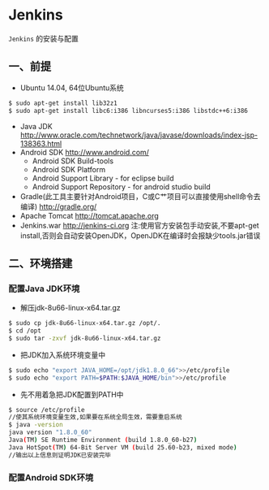 # Jenkins

`Jenkins` 的安装与配置


## 一、前提

* Ubuntu 14.04, 64位Ubuntu系统

```sh
$ sudo apt-get install lib32z1
$ sudo apt-get install libc6:i386 libncurses5:i386 libstdc++6:i386
```
* Java JDK http://www.oracle.com/technetwork/java/javase/downloads/index-jsp-138363.html
* Android SDK http://www.android.com/
    * Android SDK Build-tools
    * Android SDK Platform
    * Android Support Library - for eclipse build
    * Android Support Repository - for android studio build
* Gradle(此工具主要针对Android项目，C或C艹项目可以直接使用shell命令去编译) http://gradle.org/
* Apache Tomcat http://tomcat.apache.org
* Jenkins.war http://jenkins-ci.org
 注:使用官方安装包手动安装,不要apt-get install,否则会自动安装OpenJDK，OpenJDK在编译时会报缺少tools.jar错误

## 二、环境搭建

### 配置Java JDK环境

* 解压jdk-8u66-linux-x64.tar.gz


```sh
$ sudo cp jdk-8u66-linux-x64.tar.gz /opt/.
$ cd /opt
$ sudo tar -zxvf jdk-8u66-linux-x64.tar.gz
```

* 把JDK加入系统环境变量中

```sh
$ sudo echo "export JAVA_HOME=/opt/jdk1.8.0_66">>/etc/profile
$ sudo echo "export PATH=$PATH:$JAVA_HOME/bin">>/etc/profile
```

* 先不用着急把JDK配置到PATH中

```sh
$ source /etc/profile 
//使其系统环境变量生效,如果要在系统全局生效，需要重启系统
$ java -version
java version "1.8.0_60"
Java(TM) SE Runtime Environment (build 1.8.0_60-b27)
Java HotSpot(TM) 64-Bit Server VM (build 25.60-b23, mixed mode)
//输出以上信息则证明JDK已安装完毕
```
### 配置Android SDK环境